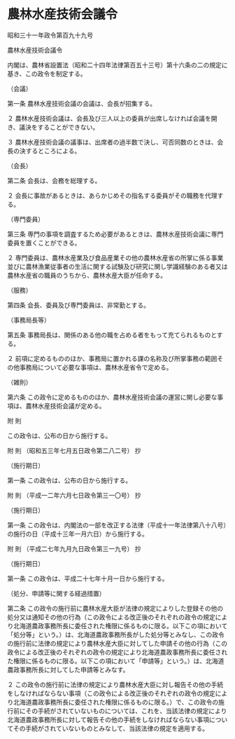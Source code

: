 # 農林水産技術会議令

昭和三十一年政令第百九十九号

農林水産技術会議令

内閣は、農林省設置法（昭和二十四年法律第百五十三号）第十六条の二の規定に基き、この政令を制定する。

（会議）

第一条 農林水産技術会議の会議は、会長が招集する。

２ 農林水産技術会議は、会長及び三人以上の委員が出席しなければ会議を開き、議決をすることができない。

３ 農林水産技術会議の議事は、出席者の過半数で決し、可否同数のときは、会長の決するところによる。

（会長）

第二条 会長は、会務を総理する。

２ 会長に事故があるときは、あらかじめその指名する委員がその職務を代理する。

（専門委員）

第三条 専門の事項を調査するため必要があるときは、農林水産技術会議に専門委員を置くことができる。

２ 専門委員は、農林水産業及び食品産業その他の農林水産省の所掌に係る事業並びに農林漁業従事者の生活に関する試験及び研究に関し学識経験のある者又は農林水産省の職員のうちから、農林水産大臣が任命する。

（服務）

第四条 会長、委員及び専門委員は、非常勤とする。

（事務局長等）

第五条 事務局長は、関係のある他の職を占める者をもって充てられるものとする。

２ 前項に定めるもののほか、事務局に置かれる課の名称及び所掌事務の範囲その他事務局について必要な事項は、農林水産省令で定める。

（雑則）

第六条 この政令に定めるもののほか、農林水産技術会議の運営に関し必要な事項は、農林水産技術会議が定める。

附 則

この政令は、公布の日から施行する。

附 則 （昭和五三年七月五日政令第二八二号） 抄

（施行期日）

第一条 この政令は、公布の日から施行する。

附 則 （平成一二年六月七日政令第三一〇号） 抄

（施行期日）

第一条 この政令は、内閣法の一部を改正する法律（平成十一年法律第八十八号）の施行の日（平成十三年一月六日）から施行する。

附 則 （平成二七年九月九日政令第三一九号） 抄

（施行期日）

第一条 この政令は、平成二十七年十月一日から施行する。

（処分、申請等に関する経過措置）

第二条 この政令の施行前に農林水産大臣が法律の規定によりした登録その他の処分又は通知その他の行為（この政令による改正後のそれぞれの政令の規定により北海道農政事務所長に委任された権限に係るものに限る。以下この項において「処分等」という。）は、北海道農政事務所長がした処分等とみなし、この政令の施行前に法律の規定により農林水産大臣に対してした申請その他の行為（この政令による改正後のそれぞれの政令の規定により北海道農政事務所長に委任された権限に係るものに限る。以下この項において「申請等」という。）は、北海道農政事務所長に対してした申請等とみなす。

２ この政令の施行前に法律の規定により農林水産大臣に対し報告その他の手続をしなければならない事項（この政令による改正後のそれぞれの政令の規定により北海道農政事務所長に委任された権限に係るものに限る。）で、この政令の施行前にその手続がされていないものについては、これを、当該法律の規定により北海道農政事務所長に対して報告その他の手続をしなければならない事項についてその手続がされていないものとみなして、当該法律の規定を適用する。
